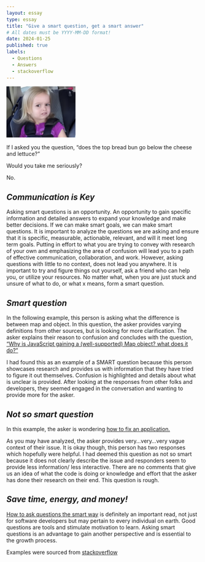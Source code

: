 ```yaml
---
layout: essay
type: essay
title: "Give a smart question, get a smart answer"
# All dates must be YYYY-MM-DD format!
date: 2024-01-25
published: true
labels:
  - Questions
  - Answers
  - stackoverflow
---
```

<img width="180px" class="rounded float-start pe-4" src="../img/little side eye.png"> 

If I asked you the question, “does the top bread bun go below the cheese and lettuce?”

Would you take me seriously?                                                                                                                                                    

No.                                                                                                                                             
                                                                                                                                                            


## _Communication is Key_
Asking smart questions is an opportunity. An opportunity to gain specific information and detailed answers to expand your knowledge and make better decisions. If we can make smart goals, we can make smart questions. It is important to analyze the questions we are asking and ensure that it is specific, measurable, actionable, relevant, and will it meet long term goals. Putting in effort to what you are trying to convey with research of your own and emphasizing the area of confusion will lead you to a path of effective communication, collaboration, and work. However, asking questions with little to no context, does not lead you anywhere. It is important to try and figure things out yourself, ask a friend who can help you, or utilize your resources. No matter what, when you are just stuck and unsure of what to do, or what x means, form a smart question.

## _Smart question_

In the following example, this person is asking what the difference is between map and object. In this question, the asker provides varying definitions from other sources, but is looking for more clarification. The asker explains their reason to confusion and concludes with the question, [“Why is JavaScript gaining a (well-supported) Map object? what does it do?”](https://stackoverflow.com/questions/18541940/map-vs-object-in-javascript)

I had found this as an example of a SMART question because this person showcases research and provides us with information that they have tried to figure it out themselves. Confusion is highlighted and details about what is unclear is provided. After looking at the responses from other folks and developers, they seemed engaged in the conversation and wanting to provide more for the asker.

## _Not so smart question_
In this example, the asker is wondering [how to fix an application.](https://stackoverflow.com/questions/58114330/application-not-working-and-i-dont-know-the-reason)

As you may have analyzed, the asker provides very…very…very vague context of their issue. It is okay though, this person has two responses which hopefully were helpful. I had deemed this question as not so smart because it does not clearly describe the issue and responders seem to provide less information/ less interactive. There are no comments that give us an idea of what the code is doing or knowledge and effort that the asker has done their research on their end. This question is rough. 

## _Save time, energy, and money!_
[How to ask questions the smart way](http://www.catb.org/esr/faqs/smart-questions.html) is definitely an important read, not just for software developers but may pertain to every individual on earth. Good questions are tools and stimulate motivation to learn. Asking smart questions is an advantage to gain another perspective and is essential to the growth process. 




Examples were sourced from [stackoverflow](https://stackoverflow.com/) 

